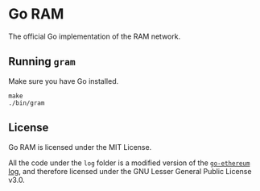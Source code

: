# Go RAM

The official Go implementation of the RAM network.

## Running `gram`

Make sure you have Go installed.

```
make
./bin/gram
```

## License

Go RAM is licensed under the MIT License.

All the code under the `log` folder is a modified version of the [`go-ethereum` log](https://github.com/ethereum/go-ethereum/tree/bd91810462187086b2715fd343aa427e181d89a2/log), and therefore licensed under the GNU Lesser General Public License v3.0.
